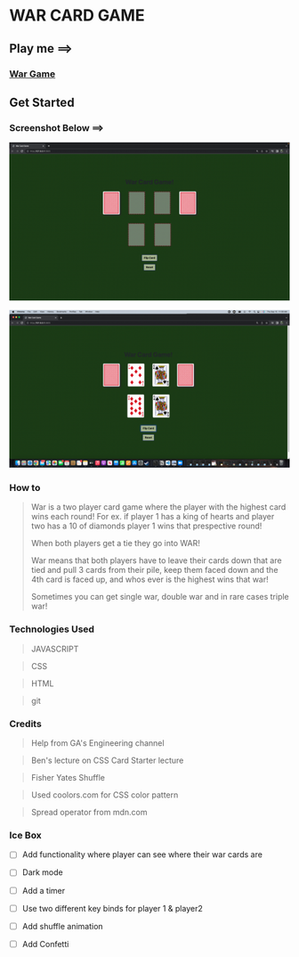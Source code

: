 # WAR CARD GAME 


## Play me ==>
### [War Game](https://war-card-game-1.netlify.app)

## Get Started 



### Screenshot Below ==>

![screenshot](https://github.com/J3NNog1/war-card-game/blob/main/assets/Screen%20Shot%202022-09-15%20at%2010.48.11%20AM%20(2).png)

![screenshot2](https://github.com/J3NNog1/war-card-game/blob/main/assets/Screen%20Shot%202022-09-15%20at%2011.09.19%20AM%20(2).png)

### How to

> War is a two player card game where the player with the highest card wins each round! For ex. if player 1 has a king of hearts and player two has a 10 of diamonds player 1 wins that prespective round! 
> 
> When both players get a tie they go into WAR!
> 
> War means that both players have to leave their cards down that are tied and pull 3 cards from their pile, keep them faced down and the 4th card is faced up, and whos ever is the highest wins that war!
> 
> Sometimes you can get single war, double war and in rare cases triple war!

### Technologies Used
 
 >JAVASCRIPT 

 >CSS

> HTML

> git

### Credits

> Help from GA's Engineering channel

> Ben's lecture on CSS Card Starter lecture

> Fisher Yates Shuffle

> Used coolors.com for CSS color pattern

>Spread operator from mdn.com

### Ice Box 

- [ ] Add functionality where player can see where their war cards are 

- [ ] Dark mode

- [ ] Add a timer

- [ ] Use two different key binds for player 1 & player2

- [ ] Add shuffle animation

- [ ] Add Confetti 


